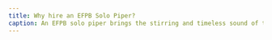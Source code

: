 ```yaml
---
title: Why hire an EFPB Solo Piper?
caption: An EFPB solo piper brings the stirring and timeless sound of the Great Highland Bagpipes to your event, creating a memorable and moving atmosphere. With professional experience and a tailored repertoire, our pipers are perfect for enhancing weddings, funerals, celebrations, and ceremonies with the iconic and emotive sound of Scotland.
---
```

